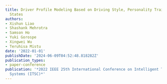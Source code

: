 ```yaml
---
title: Driver Profile Modeling Based on Driving Style, Personality Traits, and Mood
  States
authors:
- Xishun Liao
- Shashank Mehrotra
- Samson Ho
- Yuki Gorospe
- Xingwei Wu
- Teruhisa Mistu
date: '2022-01-01'
publishDate: '2024-06-09T04:52:48.818282Z'
publication_types:
- paper-conference
publication: '*2022 IEEE 25th International Conference on Intelligent Transportation
  Systems (ITSC)*'
---
```

